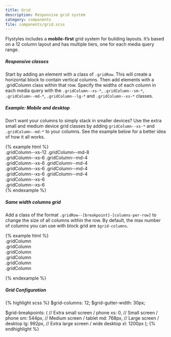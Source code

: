 ```yaml
---
title: Grid
description: Responsive grid system
category: components
file: components/grid.scss
---
```


Flystyles includes a **mobile-first** grid system for building layouts. It’s based on a 12 column layout and has multiple tiers, one for each media query range.

##### Responsive classes

Start by adding an element with a class of `.gridRow`. This will create a horizontal block to contain vertical columns. Then add elements with a .gridColumn class within that row. Specify the widths of each column in each media query with the `.gridColumn--xs-*`, `.gridColumn--sm-*`, `.gridColumn--md-*`, `.gridColumn--lg-*` and `.gridColumn--xs-*` classes.

##### Example: Mobile and desktop

Don’t want your columns to simply stack in smaller devices? Use the extra small and medium device grid classes by adding `gridColumn--xs-*` and `.gridColumn--md-*` to your columns. See the example below for a better idea of how it all works.

<div class="exampleView">
{% example html %}
<!-- Stack the columns on mobile by making one full-width and the other half-width -->
<div class="gridRow">
  <div class="gridColumn gridColumn--xs-12 gridColumn--md-8">.gridColumn--xs-12 .gridColumn--md-8</div>
  <div class="gridColumn gridColumn--xs-6 gridColumn--md-4">.gridColumn--xs-6 .gridColumn--md-4</div>
</div>

<!-- Columns start at 50% wide on mobile and bump up to 33.3% wide on desktop -->
<div class="gridRow">
  <div class="gridColumn gridColumn--xs-6 gridColumn--md-4">.gridColumn--xs-6 .gridColumn--md-4</div>
  <div class="gridColumn gridColumn--xs-6 gridColumn--md-4">.gridColumn--xs-6 .gridColumn--md-4</div>
  <div class="gridColumn gridColumn--xs-6 gridColumn--md-4">.gridColumn--xs-6 .gridColumn--md-4</div>
</div>

<!-- Columns are always 50% wide, on mobile and desktop -->
<div class="gridRow">
  <div class="gridColumn gridColumn--xs-6">.gridColumn--xs-6</div>
  <div class="gridColumn gridColumn--xs-6">.gridColumn--xs-6</div>
</div>
{% endexample %}
</div>

##### Same width columns grid

Add a class of the format `.gridRow--[breakpoint]-[columns-per-row]` to change the size of all columns within the row. By default, the max number of columns you can use with block grid are `$grid-columns`.

<div class="exampleView">
{% example html %}

<div class="gridRow gridRow--sm-1 gridRow--md-2 gridRow--lg-4">
  <div class="gridColumn">.gridColumn</div>
  <div class="gridColumn">.gridColumn</div>
  <div class="gridColumn">.gridColumn</div>
  <div class="gridColumn">.gridColumn</div>
  <div class="gridColumn">.gridColumn</div>
  <div class="gridColumn">.gridColumn</div>
</div>

{% endexample %}
</div>


##### Grid Configuration

{% highlight scss %}
$grid-columns:      12;
$grid-gutter-width: 30px;

$grid-breakpoints: (
  // Extra small screen / phone
  xs: 0,
  // Small screen / phone
  sm: 544px,
  // Medium screen / tablet
  md: 768px,
  // Large screen / desktop
  lg: 992px,
  // Extra large screen / wide desktop
  xl: 1200px
);
{% endhighlight %}
